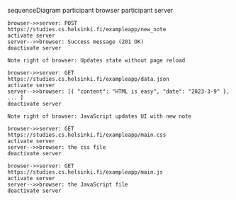 sequenceDiagram
    participant browser
    participant server

    browser->>server: POST https://studies.cs.helsinki.fi/exampleapp/new_note
    activate server
    server-->>browser: Success message (201 OK)
    deactivate server

    Note right of browser: Updates state without page reload
    
    browser->>server: GET https://studies.cs.helsinki.fi/exampleapp/data.json
    activate server
    server-->>browser: [{ "content": "HTML is easy", "date": "2023-3-9" }, ... ]
    deactivate server
    
    Note right of browser: JavaScript updates UI with new note
    
    browser->>server: GET https://studies.cs.helsinki.fi/exampleapp/main.css
    activate server
    server-->>browser: the css file
    deactivate server
    
    browser->>server: GET https://studies.cs.helsinki.fi/exampleapp/main.js
    activate server
    server-->>browser: the JavaScript file
    deactivate server